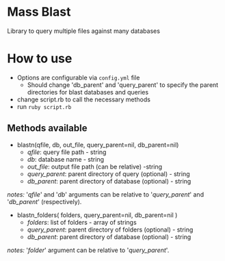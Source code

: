 Mass Blast
==========

Library to query multiple files against many databases

# How to use

- Options are configurable via `config.yml` file
  - Should change 'db_parent' and 'query_parent' to specify the parent directories for blast databases and queries
- change script.rb to call the necessary methods
- run `ruby script.rb`

## Methods available

- blastn(qfile, db, out_file, query_parent=nil, db_parent=nil)
  - *qfile*: query file path - string
  - *db*: database name - string
  - *out_file*: output file path (can be relative) -string
  - *query_parent*: parent directory of query (optional) - string
  - *db_parent*: parent directory of database (optional) - string

*notes:* '*qfile*' and '*db*' arguments can be relative to '*query_parent*' and '*db_parent*' (respectively).

- blastn_folders( folders, query_parent=nil, db_parent=nil )
  - *folders*: list of folders - array of strings
  - *query_parent*: parent directory of folders (optional) - string
  - *db_parent*: parent directory of database (optional) - string

*notes:* '*folder*' argument can be relative to '*query_parent*'.

